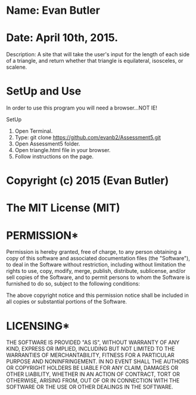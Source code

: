 # Name: Evan Butler
# Date: April 10th, 2015.

Description: A site that will take the user's input for the length of each side
of a triangle, and return whether that triangle is equilateral, isosceles, or
scalene.

# SetUp and Use
In order to use this program you will need a browser...NOT IE!

SetUp
1. Open Terminal.
2. Type: git clone https://github.com/evanb2/Assessment5.git
3. Open Assessment5 folder.
4. Open triangle.html file in your browser.
5. Follow instructions on the page.

# Copyright (c) 2015 (Evan Butler)

# The MIT License (MIT)

# PERMISSION*
Permission is hereby granted, free of charge, to any person obtaining a copy of
this software and associated documentation files (the "Software"), to deal in
the Software without restriction, including without limitation the rights to
use, copy, modify, merge, publish, distribute, sublicense, and/or sell copies
of the Software, and to permit persons to whom the Software is furnished to
do so, subject to the following conditions:

The above copyright notice and this permission notice shall be included in all
 copies or substantial portions of the Software.

# LICENSING*
THE SOFTWARE IS PROVIDED "AS IS", WITHOUT WARRANTY OF ANY KIND, EXPRESS OR
 IMPLIED, INCLUDING BUT NOT LIMITED TO THE WARRANTIES OF MERCHANTABILITY,
FITNESS FOR A PARTICULAR PURPOSE AND NONINFRINGEMENT. IN NO EVENT SHALL THE
AUTHORS OR COPYRIGHT HOLDERS BE LIABLE FOR ANY CLAIM, DAMAGES OR OTHER
LIABILITY, WHETHER IN AN ACTION OF CONTRACT, TORT OR OTHERWISE, ARISING
FROM, OUT OF OR IN CONNECTION WITH THE SOFTWARE OR THE USE OR OTHER
DEALINGS IN THE SOFTWARE.
